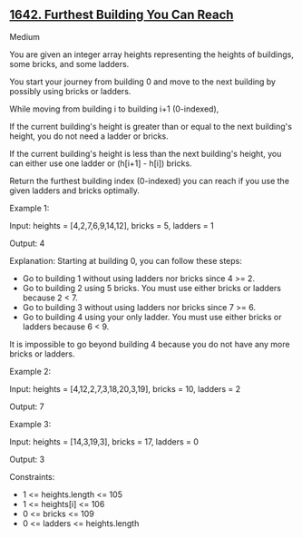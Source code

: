 ## [1642. Furthest Building You Can Reach](https://leetcode.com/problems/furthest-building-you-can-reach/)

Medium

You are given an integer array heights representing the heights of buildings, some bricks, and some ladders.

You start your journey from building 0 and move to the next building by possibly using bricks or ladders.

While moving from building i to building i+1 (0-indexed),

If the current building's height is greater than or equal to the next building's height, you do not need a ladder or bricks.

If the current building's height is less than the next building's height, you can either use one ladder or (h[i+1] - h[i]) bricks.

Return the furthest building index (0-indexed) you can reach if you use the given ladders and bricks optimally.

Example 1:

Input: heights = [4,2,7,6,9,14,12], bricks = 5, ladders = 1

Output: 4

Explanation: Starting at building 0, you can follow these steps:

- Go to building 1 without using ladders nor bricks since 4 >= 2.
- Go to building 2 using 5 bricks. You must use either bricks or ladders because 2 < 7.
- Go to building 3 without using ladders nor bricks since 7 >= 6.
- Go to building 4 using your only ladder. You must use either bricks or ladders because 6 < 9.

It is impossible to go beyond building 4 because you do not have any more bricks or ladders.

Example 2:

Input: heights = [4,12,2,7,3,18,20,3,19], bricks = 10, ladders = 2

Output: 7

Example 3:

Input: heights = [14,3,19,3], bricks = 17, ladders = 0

Output: 3


Constraints:

- 1 <= heights.length <= 105
- 1 <= heights[i] <= 106
- 0 <= bricks <= 109
- 0 <= ladders <= heights.length